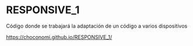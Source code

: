 # RESPONSIVE_1
Código donde se trabajará la adaptación de un código a varios dispositivos

https://choconomi.github.io/RESPONSIVE_1/
